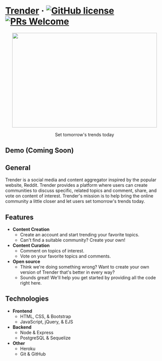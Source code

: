 # [Trender](https://app-trender.herokuapp.com/) &middot; [![GitHub license](https://img.shields.io/badge/license-MIT-blue.svg)](https://github.com/RDCLder/Trender/blob/master/LICENSE) [![PRs Welcome](https://img.shields.io/badge/PRs-welcome-brightgreen.svg)](https://github.com/RDCLder/Trender/pulls)

<p align="center">
  <a href="https://app-trender.herokuapp.com/"><img width="460" height="300" src="https://github.com/RDCLder/Trender/blob/master/public/media/trender.png"></a>
</p>

<p align="center">
  Set tomorrow's trends today
</p>

## Demo (Coming Soon)

## General

Trender is a social media and content aggregator inspired by the popular website, Reddit. Trender provides a platform where users can create communities to discuss specific, related topics and comment, share, and vote on content of interest. Trender's mission is to help bring the online community a little closer and let users set tomorrow's trends today.

## Features

- **Content Creation**
  - Create an account and start trending your favorite topics.
  - Can't find a suitable community?  Create your own!
- **Content Curation**
  - Comment on topics of interest.
  - Vote on your favorite topics and comments.
- **Open source**
  - Think we're doing something wrong? Want to create your own version of Trender that's better in every way?
  - Sounds great!  We'll help you get started by providing all the code right here.

## Technologies

- **Frontend**
  - HTML, CSS, & Bootstrap
  - JavaScript, jQuery, & EJS
- **Backend**
  - Node & Express
  - PostgreSQL & Sequelize
- **Other**
  - Heroku
  - Git & GitHub
